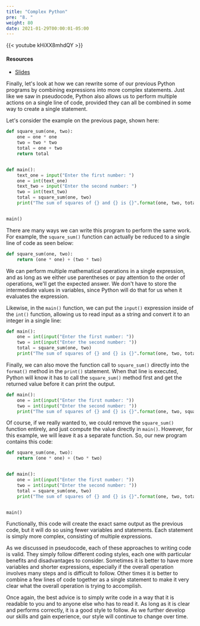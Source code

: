 ```yaml
---
title: "Complex Python"
pre: "8. "
weight: 80
date: 2021-01-29T00:00:01-05:00
---
```


{{< youtube kHiXX8mhdQY >}}

#### Resources

* <a href="slides" target="_blank">Slides</a>

Finally, let's look at how we can rewrite some of our previous Python programs by combining expressions into more complex statements. Just like we saw in pseudocode, Python also allows us to perform multiple actions on a single line of code, provided they can all be combined in some way to create a single statement.

Let's consider the example on the previous page, shown here:

```python
def square_sum(one, two):
    one = one * one
    two = two * two
    total = one + two
    return total


def main():
    text_one = input("Enter the first number: ")
    one = int(text_one)
    text_two = input("Enter the second number: ")
    two = int(text_two)
    total = square_sum(one, two)
    print("The sum of squares of {} and {} is {}".format(one, two, total))


main()
```

There are many ways we can write this program to perform the same work. For example, the `square_sum()` function can actually be reduced to a single line of code as seen below:

```python
def square_sum(one, two):
    return (one * one) + (two * two)
```

We can perform multiple mathematical operations in a single expression, and as long as we either use parentheses or pay attention to the order of operations, we'll get the expected answer. We don't have to store the intermediate values in variables, since Python will do that for us when it evaluates the expression.

Likewise, in the `main()` function, we can put the `input()` expression inside of the `int()` function, allowing us to read input as a string and convert it to an integer in a single line:

```python
def main():
    one = int(input("Enter the first number: "))
    two = int(input("Enter the second number: "))
    total = square_sum(one, two)
    print("The sum of squares of {} and {} is {}".format(one, two, total))
```

Finally, we can also move the function call to `square_sum()` directly into the `format()` method in the `print()` statement. When that line is executed, Python will know it has to call the `square_sum()` method first and get the returned value before it can print the output. 

```python
def main():
    one = int(input("Enter the first number: "))
    two = int(input("Enter the second number: "))
    print("The sum of squares of {} and {} is {}".format(one, two, square_sum(one, two)))
```

Of course, if we really wanted to, we could remove the `square_sum()` function entirely, and just compute the value directly in `main()`. However, for this example, we will leave it as a separate function. So, our new program contains this code:

```python
def square_sum(one, two):
    return (one * one) + (two * two)


def main():
    one = int(input("Enter the first number: "))
    two = int(input("Enter the second number: "))
    total = square_sum(one, two)
    print("The sum of squares of {} and {} is {}".format(one, two, total))


main()
```

Functionally, this code will create the exact same output as the previous code, but it will do so using fewer variables and statements. Each statement is simply more complex, consisting of multiple expressions. 

As we discussed in pseudocode, each of these approaches to writing code is valid. They simply follow different coding styles, each one with particular benefits and disadvantages to consider. Sometimes it is better to have more variables and shorter expressions, especially if the overall operation involves many steps and is difficult to follow. Other times it is better to combine a few lines of code together as a single statement to make it very clear what the overall operation is trying to accomplish.

Once again, the best advice is to simply write code in a way that it is readable to you and to anyone else who has to read it. As long as it is clear and performs correctly, it is a good style to follow. As we further develop our skills and gain experience, our style will continue to change over time. 